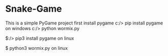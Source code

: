 # Snake-Game
This is a simple PyGame project 
first install pygame 
c:/> pip install pygame 
on windows 
c:/> python wormix.py


$:/> pip3 install pygame 
on linux 

$ python3 wormix.py on linux

